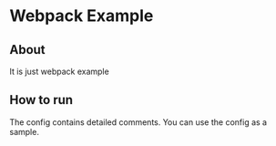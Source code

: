 # Webpack Example
## About
It is just webpack example
## How to run
The config contains detailed comments. You can use the config as a sample.

